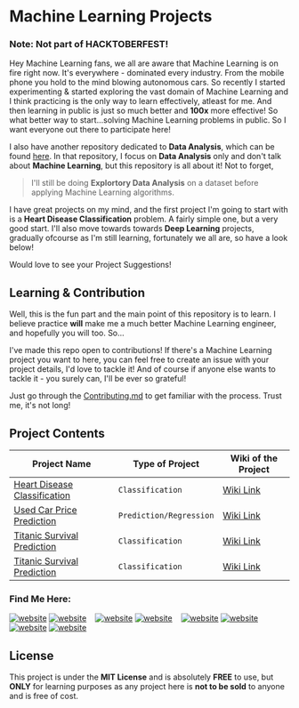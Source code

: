 # Machine Learning Projects

### **Note**: Not part of **HACKTOBERFEST**!

Hey Machine Learning fans, we all are aware that Machine Learning is on fire right now. It's everywhere - dominated every industry. From the mobile phone you hold to the mind blowing autonomous cars. So recently I started experimenting & started exploring the vast domain of Machine Learning and I think practicing is the only way to learn effectively, atleast for me. And then learning in public is just so much better and **100x** more effective! So what better way to start...solving Machine Learning problems in public. So I want everyone out there to participate here!

I also have another repository dedicated to **Data Analysis**, which can be found [here](https://github.com/muhammadanas0716/Data-Science-Projects---EDA). In that repository, I focus on **Data Analysis** only and don't talk about **Machine Learning**, but this repository is all about it! Not to forget, 

> I'll still be doing **Explortory Data Analysis** on a dataset before applying Machine Learning algorithms. 

I have great projects on my mind, and the first project I'm going to start with is a **Heart Disease Classification** problem. A fairly simple one, but a very good start. I'll also move towards towards **Deep Learning** projects, gradually ofcourse as I'm still learning, fortunately we all are, so have a look below!

Would love to see your Project Suggestions!

## Learning & Contribution
Well, this is the fun part and the main point of this repository is to learn. I believe practice **will** make me a much better Machine Learning engineer, and hopefully you will too. So...

I've made this repo open to contributions! If there's a Machine Learning project you want to here, you can feel free to create an issue with your project details, I'd love to tackle it! And of course if anyone else wants to tackle it - you surely can, I'll be ever so grateful!

Just go through the [Contributing.md](https://github.com/muhammadanas0716/Machine-Learning-Projects-101/blob/main/Contributing.md) to get familiar with the process. Trust me, it's not long!

## Project Contents
| Project Name                                                                                                                                                      | Type of Project                                   |Wiki of the  Project                                                                                                                                        |
|-------------------------------------------------------------------------------------------------------------------------------------------------------------------|---------------------------------------------------|------------------------------------------------------------------------------------------------------------------------------------------------------------|
| [Heart Disease Classification](https://github.com/muhammadanas0716/Machine-Learning-Projects-101/tree/main/Heart%20Disease%20Classification)                      | `Classification`                                  | [Wiki Link](https://github.com/muhammadanas0716/Machine-Learning-Projects-101/wiki/Heart-Disease-Classification)                                           |
| [Used Car Price Prediction](https://github.com/muhammadanas0716/Machine-Learning-Projects-101/tree/main/Used%20Car%20Price%20Prediction)                          | `Prediction/Regression`                           | [Wiki Link](https://github.com/muhammadanas0716/Machine-Learning-Projects-101/wiki/Used-Car-Price-Prediction)                                              |
| [Titanic Survival Prediction](https://github.com/muhammadanas0716/Machine-Learning-Projects-101/tree/main/Titanic%20-%20Machine%20Learning%20from%20Disaster)     | `Classification`                                  | [Wiki Link](https://github.com/muhammadanas0716/Machine-Learning-Projects-101/wiki/Titanic-Machine-Learning-from-Disaster)                                 |
| [Titanic Survival Prediction](https://github.com/muhammadanas0716/Machine-Learning-Projects-101/tree/main/Sonar%20Rock%20Mine%20Prediction)                       | `Classification`                                  | [Wiki Link](https://github.com/muhammadanas0716/Machine-Learning-Projects-101/wiki/Sonar-Rock-Mine-Prediction)                                             |

### Find Me Here:

[![website](https://cdn4.iconfinder.com/data/icons/logos-and-brands/512/189_Kaggle_logo_logos-48.png)](https://www.kaggle.com/muhammadanas0716/#gh-light-mode-only)
[![website](https://cdn4.iconfinder.com/data/icons/logos-and-brands/512/189_Kaggle_logo_logos-48.png)](https://www.kaggle.com/muhammadanas0716/#gh-dark-mode-only)
&nbsp;&nbsp;
[![website](https://img.icons8.com/color/48/000000/twitter--v1.png)](https://twitter.com/MuhammadAnas707#gh-light-mode-only)
[![website](https://img.icons8.com/color/48/000000/twitter--v1.png)](https://twitter.com/MuhammadAnas707#gh-dark-mode-only)
&nbsp;&nbsp;
[![website](https://img.icons8.com/color/48/000000/medium-monogram.png)](https://medium.com/@muhammadanas0716#gh-light-mode-only)
[![website](https://img.icons8.com/color/48/000000/medium-monogram.png)](https://medium.com/@muhammadanas0716#gh-dark-mode-only)
&nbsp;&nbsp;
[![website](https://img.icons8.com/color/48/000000/linkedin.png)](https://www.linkedin.com/in/muhammad-anas-63744b235/#gh-light-mode-only)
[![website](https://img.icons8.com/color/48/000000/linkedin.png)](https://www.linkedin.com/in/muhammad-anas-63744b235/#gh-dark-mode-only)




## License  
This project is under the **MIT License** and is absolutely **FREE** to use, but **ONLY** for learning purposes as any project here is **not to be sold** to anyone and is free of cost.
